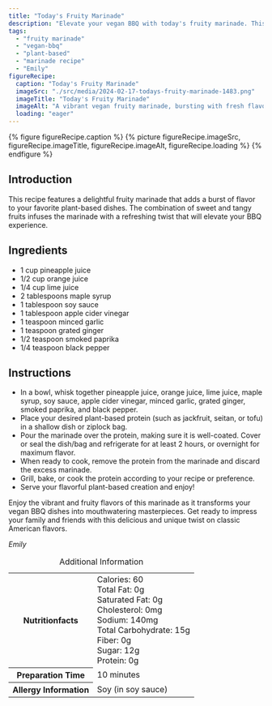 ```yaml
---
title: "Today's Fruity Marinade"
description: "Elevate your vegan BBQ with today's fruity marinade. This sweet and tangy blend of fruits infuses your plant-based proteins with a burst of flavor. Perfect for grilling or baking!"
tags:
  - "fruity marinade"
  - "vegan-bbq"
  - "plant-based"
  - "marinade recipe"
  - "Emily"
figureRecipe: 
  caption: "Today's Fruity Marinade"
  imageSrc: "./src/media/2024-02-17-todays-fruity-marinade-1483.png"
  imageTitle: "Today's Fruity Marinade"
  imageAlt: "A vibrant vegan fruity marinade, bursting with fresh flavors, sits on a clean table setting. The colorful and refreshing blend adds an invigorating twist to plant-based proteins, perfect for grilling or baking. The organic elements create texture and enhance the essence of the dish, inspiring a delightful vegan BBQ experience."
  loading: "eager"
---
```


{% figure figureRecipe.caption %}
{% picture figureRecipe.imageSrc, figureRecipe.imageTitle, figureRecipe.imageAlt, figureRecipe.loading %}
{% endfigure %}

## Introduction

This recipe features a delightful fruity marinade that adds a burst of flavor to your favorite plant-based dishes. The combination of sweet and tangy fruits infuses the marinade with a refreshing twist that will elevate your BBQ experience.

## Ingredients

- 1 cup pineapple juice
- 1/2 cup orange juice
- 1/4 cup lime juice
- 2 tablespoons maple syrup
- 1 tablespoon soy sauce
- 1 tablespoon apple cider vinegar
- 1 teaspoon minced garlic
- 1 teaspoon grated ginger
- 1/2 teaspoon smoked paprika
- 1/4 teaspoon black pepper

## Instructions

- In a bowl, whisk together pineapple juice, orange juice, lime juice, maple syrup, soy sauce, apple cider vinegar, minced garlic, grated ginger, smoked paprika, and black pepper.
- Place your desired plant-based protein (such as jackfruit, seitan, or tofu) in a shallow dish or ziplock bag.
- Pour the marinade over the protein, making sure it is well-coated. Cover or seal the dish/bag and refrigerate for at least 2 hours, or overnight for maximum flavor.
- When ready to cook, remove the protein from the marinade and discard the excess marinade.
- Grill, bake, or cook the protein according to your recipe or preference.
- Serve your flavorful plant-based creation and enjoy!

Enjoy the vibrant and fruity flavors of this marinade as it transforms your vegan BBQ dishes into mouthwatering masterpieces. Get ready to impress your family and friends with this delicious and unique twist on classic American flavors.

*Emily*

<table><caption class='sr-only'>Additional Information</caption><tr><th>Nutritionfacts</th><td>Calories: 60<br />
Total Fat: 0g<br />
Saturated Fat: 0g<br />
Cholesterol: 0mg<br />
Sodium: 140mg<br />
Total Carbohydrate: 15g<br />
Fiber: 0g<br />
Sugar: 12g<br />
Protein: 0g&nbsp;</td></tr><tr><th>Preparation Time</th><td>10 minutes&nbsp;</td></tr><tr><th>Allergy Information</th><td>Soy (in soy sauce)&nbsp;</td></tr></table>

